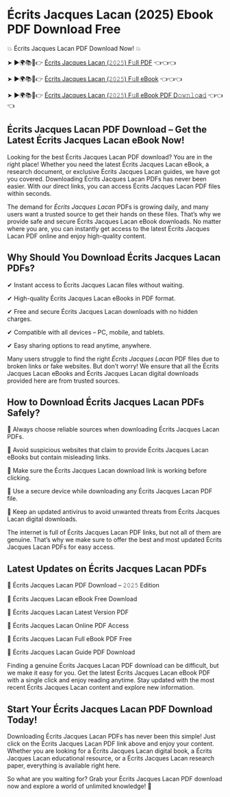# Écrits Jacques Lacan (2025) Ebook PDF Download Free

💥 Écrits Jacques Lacan PDF Download Now! 💥

➤ ►🌍📚📱👉 [Écrits Jacques Lacan (𝟸𝟶𝟸𝟻) F𝚞ll PDF](https://getpdf.xyz/écrits-jacques-lacan) 👈👈👈


➤ ►🌍📚📱👉 [Écrits Jacques Lacan (𝟸𝟶𝟸𝟻) F𝚞ll eBook](https://getpdf.xyz/écrits-jacques-lacan) 👈👈👈


➤ ►🌍📚📱👉 [Écrits Jacques Lacan (𝟸𝟶𝟸𝟻) F𝚞ll eBook PDF D𝚘𝚠𝚗𝚕𝚘a𝚍](https://getpdf.xyz/écrits-jacques-lacan) 👈👈👈


## Écrits Jacques Lacan PDF Download – Get the Latest Écrits Jacques Lacan eBook Now!

Looking for the best Écrits Jacques Lacan PDF download? You are in the right place! Whether you need the latest Écrits Jacques Lacan eBook, a research document, or exclusive Écrits Jacques Lacan guides, we have got you covered. Downloading Écrits Jacques Lacan PDFs has never been easier. With our direct links, you can access Écrits Jacques Lacan PDF files within seconds.

The demand for *Écrits Jacques Lacan* PDFs is growing daily, and many users want a trusted source to get their hands on these files. That’s why we provide safe and secure Écrits Jacques Lacan eBook downloads. No matter where you are, you can instantly get access to the latest Écrits Jacques Lacan PDF online and enjoy high-quality content.

## Why Should You Download Écrits Jacques Lacan PDFs?

✔ Instant access to Écrits Jacques Lacan files without waiting.

✔ High-quality Écrits Jacques Lacan eBooks in PDF format.

✔ Free and secure Écrits Jacques Lacan downloads with no hidden charges.

✔ Compatible with all devices – PC, mobile, and tablets.

✔ Easy sharing options to read anytime, anywhere.

Many users struggle to find the right *Écrits Jacques Lacan* PDF files due to broken links or fake websites. But don’t worry! We ensure that all the Écrits Jacques Lacan eBooks and Écrits Jacques Lacan digital downloads provided here are from trusted sources.

## How to Download Écrits Jacques Lacan PDFs Safely?

📌 Always choose reliable sources when downloading Écrits Jacques Lacan PDFs.

📌 Avoid suspicious websites that claim to provide Écrits Jacques Lacan eBooks but contain misleading links.

📌 Make sure the Écrits Jacques Lacan download link is working before clicking.

📌 Use a secure device while downloading any Écrits Jacques Lacan PDF file.

📌 Keep an updated antivirus to avoid unwanted threats from Écrits Jacques Lacan digital downloads.

The internet is full of Écrits Jacques Lacan PDF links, but not all of them are genuine. That’s why we make sure to offer the best and most updated Écrits Jacques Lacan PDFs for easy access.

## Latest Updates on Écrits Jacques Lacan PDFs

🔹 Écrits Jacques Lacan PDF Download – 𝟸𝟶𝟸𝟻 Edition

🔹 Écrits Jacques Lacan eBook Free Download

🔹 Écrits Jacques Lacan Latest Version PDF

🔹 Écrits Jacques Lacan Online PDF Access

🔹 Écrits Jacques Lacan Full eBook PDF Free

🔹 Écrits Jacques Lacan Guide PDF Download

Finding a genuine Écrits Jacques Lacan PDF download can be difficult, but we make it easy for you. Get the latest Écrits Jacques Lacan eBook PDF with a single click and enjoy reading anytime. Stay updated with the most recent Écrits Jacques Lacan content and explore new information.

## Start Your Écrits Jacques Lacan PDF Download Today!

Downloading Écrits Jacques Lacan PDFs has never been this simple! Just click on the Écrits Jacques Lacan PDF link above and enjoy your content. Whether you are looking for a Écrits Jacques Lacan digital book, a Écrits Jacques Lacan educational resource, or a Écrits Jacques Lacan research paper, everything is available right here.

So what are you waiting for? Grab your Écrits Jacques Lacan PDF download now and explore a world of unlimited knowledge! 🚀
